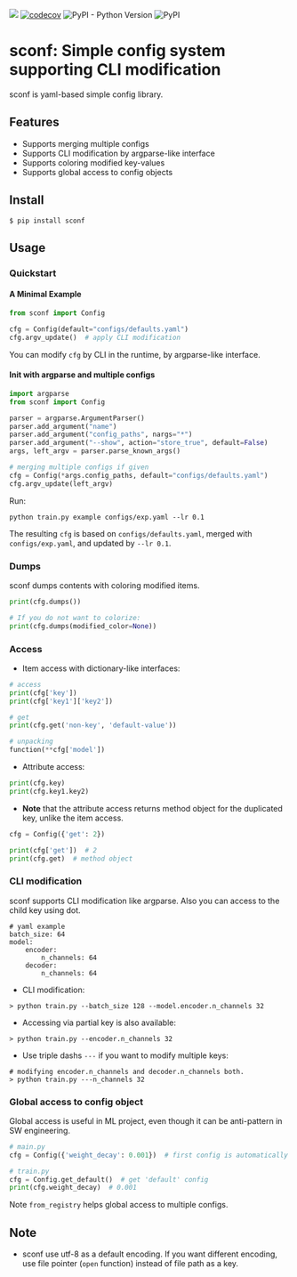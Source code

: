 ![](https://github.com/khanrc/sconf/workflows/build/badge.svg)
[![codecov](https://codecov.io/gh/khanrc/sconf/branch/master/graph/badge.svg)](https://codecov.io/gh/khanrc/sconf)
![PyPI - Python Version](https://img.shields.io/pypi/pyversions/sconf)
![PyPI](https://img.shields.io/pypi/v/sconf?color=blue)

# sconf: Simple config system supporting CLI modification

sconf is yaml-based simple config library.


## Features

- Supports merging multiple configs
- Supports CLI modification by argparse-like interface
- Supports coloring modified key-values
- Supports global access to config objects


## Install

```
$ pip install sconf
```

## Usage

### Quickstart

#### A Minimal Example

```py
from sconf import Config

cfg = Config(default="configs/defaults.yaml")
cfg.argv_update()  # apply CLI modification
```

You can modify `cfg` by CLI in the runtime, by argparse-like interface.

#### Init with argparse and multiple configs

```py
import argparse
from sconf import Config

parser = argparse.ArgumentParser()
parser.add_argument("name")
parser.add_argument("config_paths", nargs="*")
parser.add_argument("--show", action="store_true", default=False)
args, left_argv = parser.parse_known_args()

# merging multiple configs if given
cfg = Config(*args.config_paths, default="configs/defaults.yaml")
cfg.argv_update(left_argv)
```

Run:

```
python train.py example configs/exp.yaml --lr 0.1
```

The resulting `cfg` is based on `configs/defaults.yaml`, merged with `configs/exp.yaml`, and updated by `--lr 0.1`.

### Dumps

sconf dumps contents with coloring modified items.

```py
print(cfg.dumps())

# If you do not want to colorize:
print(cfg.dumps(modified_color=None))
```

### Access

- Item access with dictionary-like interfaces:

```py
# access
print(cfg['key'])
print(cfg['key1']['key2'])

# get
print(cfg.get('non-key', 'default-value'))

# unpacking
function(**cfg['model'])
```

- Attribute access:

```py
print(cfg.key)
print(cfg.key1.key2)
```

- **Note** that the attribute access returns method object for the duplicated key, unlike the item access.

```py
cfg = Config({'get': 2})

print(cfg['get'])  # 2
print(cfg.get)  # method object
```


### CLI modification

sconf supports CLI modification like argparse. Also you can access to the child key using dot.

```
# yaml example
batch_size: 64
model:
    encoder:
        n_channels: 64
    decoder:
        n_channels: 64
```

- CLI modification:

```
> python train.py --batch_size 128 --model.encoder.n_channels 32
```

- Accessing via partial key is also available:

```
> python train.py --encoder.n_channels 32
```

- Use triple dashs `---` if you want to modify multiple keys:

```
# modifying encoder.n_channels and decoder.n_channels both.
> python train.py ---n_channels 32
```


### Global access to config object

Global access is useful in ML project, even though it can be anti-pattern in SW engineering.

```py
# main.py
cfg = Config({'weight_decay': 0.001})  # first config is automatically registered to 'default' key

# train.py
cfg = Config.get_default()  # get 'default' config
print(cfg.weight_decay)  # 0.001
```

Note `from_registry` helps global access to multiple configs.


## Note

- sconf use utf-8 as a default encoding. If you want different encoding, use file pointer (`open` function) instead of file path as a key.
